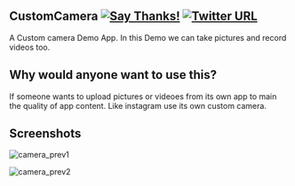 ## CustomCamera [![Say Thanks!](https://img.shields.io/badge/Say%20Thanks-!-1EAEDB.svg)](https://saythanks.io/to/GitEliteNovice) [![Twitter URL](https://img.shields.io/twitter/url/https/twitter.com/fold_left.svg?style=social&label=Follow%20%40elite_novice)](https://twitter.com/elite_novice)


A Custom camera Demo App. In this Demo we can take pictures and record videos too.


## Why would anyone want to use this?
If someone wants to upload pictures or videoes from its own app to main the quality of app content. Like instagram use its own custom camera.  

## Screenshots
![camera_prev1](https://user-images.githubusercontent.com/15318984/43355909-b9f91cee-9283-11e8-9f86-a245b22d3df5.png)

![camera_prev2](https://user-images.githubusercontent.com/15318984/43355910-ba34d8b0-9283-11e8-987a-8e457c8878dd.png)

